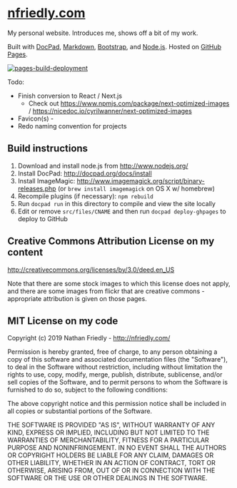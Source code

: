 [nfriedly.com]
============

My personal website. Introduces me, shows off a bit of my work. 

Built with [DocPad], [Markdown], [Bootstrap], and [Node.js]. Hosted on [GitHub Pages].

[![pages-build-deployment](https://github.com/nfriedly/nfriedly.com/actions/workflows/pages/pages-build-deployment/badge.svg)](https://github.com/nfriedly/nfriedly.com/actions/workflows/pages/pages-build-deployment)

Todo:
* Finish conversion to React / Next.js
  * Check out https://www.npmjs.com/package/next-optimized-images / https://nicedoc.io/cyrilwanner/next-optimized-images
* Favicon(s) - <link rel="shortcut icon" href="/favicon.ico" />
* Redo naming convention for projects

Build instructions
------------------ 

1. Download and install node.js from http://www.nodejs.org/
2. Install DocPad: http://docpad.org/docs/install
3. Install ImageMagic: http://www.imagemagick.org/script/binary-releases.php (or `brew install imagemagick` on OS X w/ homebrew)
4. Recompile plugins (if necessary): `npm rebuild`
5. Run `docpad run` in this directory to compile and view the site locally
6. Edit or remove `src/files/CNAME` and then run `docpad deploy-ghpages` to deploy to GitHub


Creative Commons Attribution License on my content
--------------------------------------------------

http://creativecommons.org/licenses/by/3.0/deed.en_US

Note that there are some stock images to which this license does not apply, and there are some images from flickr that are creative commons - appropriate attribution is given on those pages.



MIT License on my code
----------------------

Copyright (c) 2019 Nathan Friedly - http://nfriedly.com/

Permission is hereby granted, free of charge, to any person obtaining a copy of this software and associated documentation files (the "Software"), to deal in the Software without restriction, including without limitation the rights to use, copy, modify, merge, publish, distribute, sublicense, and/or sell copies of the Software, and to permit persons to whom the Software is furnished to do so, subject to the following conditions:

The above copyright notice and this permission notice shall be included in all copies or substantial portions of the Software.

THE SOFTWARE IS PROVIDED "AS IS", WITHOUT WARRANTY OF ANY KIND, EXPRESS OR IMPLIED, INCLUDING BUT NOT LIMITED TO THE WARRANTIES OF MERCHANTABILITY, FITNESS FOR A PARTICULAR PURPOSE AND NONINFRINGEMENT. IN NO EVENT SHALL THE AUTHORS OR COPYRIGHT HOLDERS BE LIABLE FOR ANY CLAIM, DAMAGES OR OTHER LIABILITY, WHETHER IN AN ACTION OF CONTRACT, TORT OR OTHERWISE, ARISING FROM, OUT OF OR IN CONNECTION WITH THE SOFTWARE OR THE USE OR OTHER DEALINGS IN THE SOFTWARE.

[nfriedly.com]: http://nfriedly.com/ "Nathan Friedly, JavaScript & Node.js Expert"
[Node.js]: http://www.nodejs.org/
[DocPad]: http://docpad.org/
[Markdown]: http://daringfireball.net/projects/markdown/
[Bootstrap]: http://getbootstrap.com/
[GitHub Pages]: http://pages.github.com/
[Travis CI]: https://travis-ci.org/
[Amazon CloudFront]: https://aws.amazon.com/cloudfront/
